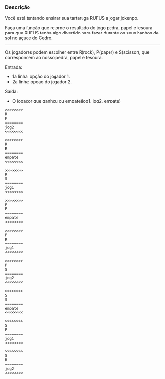 ### Descrição

Você está tentando ensinar sua tartaruga RUFUS a jogar jokenpo.

Faça uma função que retorne o resultado do jogo pedra, papel e tesoura para que RUFUS tenha algo divertido para fazer durante os seus banhos de sol no açude do Cedro.

---
Os jogadores podem escolher entre R(rock), P(paper) e S(scissor), que correspondem ao nosso pedra, papel e tesoura.

Entrada:
- 1a linha: opção do jogador 1. 
- 2a linha: opcao do jogador 2. 

Saída:
- O jogador que ganhou ou empate(jog1, jog2, empate)

```
>>>>>>>>
R
P
========
jog2
<<<<<<<<

>>>>>>>>
R
R
========
empate
<<<<<<<<

>>>>>>>>
R
S
========
jog1
<<<<<<<<

>>>>>>>>
P
P
========
empate
<<<<<<<<

>>>>>>>>
P
R
========
jog1
<<<<<<<<

>>>>>>>>
P
S
========
jog2
<<<<<<<<

>>>>>>>>
S
S
========
empate
<<<<<<<<

>>>>>>>>
S
P
========
jog1
<<<<<<<<

>>>>>>>>
S
R
========
jog2
<<<<<<<<
```